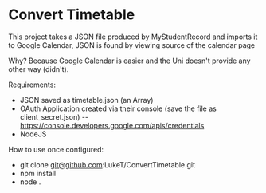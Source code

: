 # Convert Timetable

This project takes a JSON file produced by MyStudentRecord and imports it to Google Calendar, JSON is found by viewing source of the calendar page

Why? Because Google Calendar is easier and the Uni doesn't provide any other way (didn't).

Requirements:
 * JSON saved as timetable.json (an Array)
 * OAuth Application created via their console (save the file as client_secret.json) -- https://console.developers.google.com/apis/credentials
 * NodeJS

How to use once configured:
 * git clone git@github.com:LukeT/ConvertTimetable.git
 * npm install
 * node .

